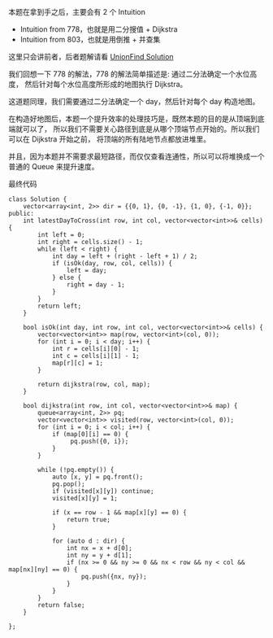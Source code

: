 本题在拿到手之后，主要会有 2 个 Intuition 
- Intuition from 778，也就是用二分搜值 + Dijkstra 
- Intuition from 803，也就是用倒推 + 并查集

这里只会讲前者，后者题解请看 [UnionFind Solution](../UnionFind/1970.md)

我们回想一下 778 的解法，778 的解法简单描述是: 通过二分法确定一个水位高度，
然后针对每个水位高度所形成的地图执行 Dijkstra。

这道题同理，我们需要通过二分法确定一个 day，然后针对每个 day 构造地图。

在构造好地图后，本题一个提升效率的处理技巧是，既然本题的目的是从顶端到底端就可以了，
所以我们不需要关心路径到底是从哪个顶端节点开始的。所以我们可以在 Dijkstra 开始之前，
将顶端的所有陆地节点都放进堆里。

并且，因为本题并不需要求最短路径，而仅仅查看连通性，所以可以将堆换成一个普通的 Queue 来提升速度。

最终代码

```
class Solution {
    vector<array<int, 2>> dir = {{0, 1}, {0, -1}, {1, 0}, {-1, 0}};
public:
    int latestDayToCross(int row, int col, vector<vector<int>>& cells) {
        int left = 0;
        int right = cells.size() - 1;
        while (left < right) {
            int day = left + (right - left + 1) / 2;
            if (isOk(day, row, col, cells)) {
                left = day;
            } else {
                right = day - 1;
            }
        }
        return left;
    }
    
    bool isOk(int day, int row, int col, vector<vector<int>>& cells) {
        vector<vector<int>> map(row, vector<int>(col, 0));
        for (int i = 0; i < day; i++) {
            int r = cells[i][0] - 1;
            int c = cells[i][1] - 1;
            map[r][c] = 1;
        }
        
        return dijkstra(row, col, map);
    }
    
    bool dijkstra(int row, int col, vector<vector<int>>& map) {
        queue<array<int, 2>> pq;
        vector<vector<int>> visited(row, vector<int>(col, 0));
        for (int i = 0; i < col; i++) {
            if (map[0][i] == 0) {
                 pq.push({0, i});
            }
        }
        
        while (!pq.empty()) {
            auto [x, y] = pq.front();
            pq.pop();
            if (visited[x][y]) continue;
            visited[x][y] = 1;
            
            if (x == row - 1 && map[x][y] == 0) {
                return true;
            }
            
            for (auto d : dir) {
                int nx = x + d[0];
                int ny = y + d[1];
                if (nx >= 0 && ny >= 0 && nx < row && ny < col && map[nx][ny] == 0) {
                    pq.push({nx, ny});
                }
            }
        }
        return false;
    }
    
};
```



